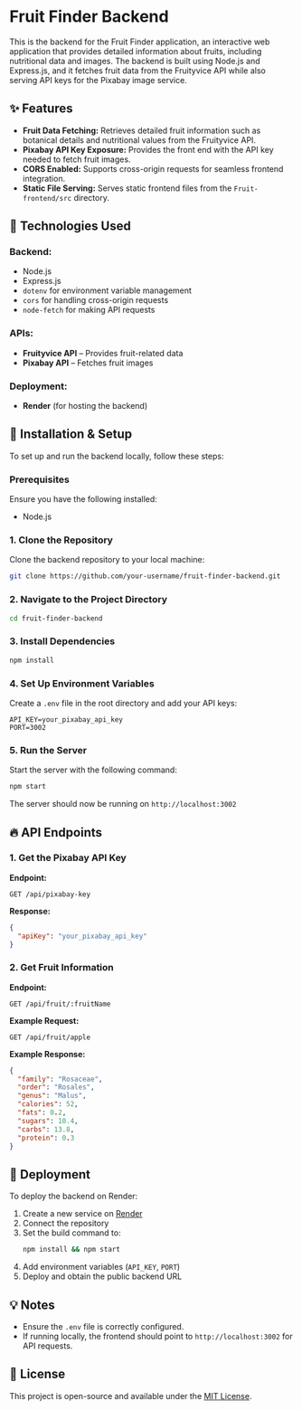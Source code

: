# Fruit Finder Backend

This is the backend for the Fruit Finder application, an interactive web application that provides detailed information about fruits, including nutritional data and images. The backend is built using Node.js and Express.js, and it fetches fruit data from the Fruityvice API while also serving API keys for the Pixabay image service.

## ✨ Features

- **Fruit Data Fetching:** Retrieves detailed fruit information such as botanical details and nutritional values from the Fruityvice API.
- **Pixabay API Key Exposure:** Provides the front end with the API key needed to fetch fruit images.
- **CORS Enabled:** Supports cross-origin requests for seamless frontend integration.
- **Static File Serving:** Serves static frontend files from the `Fruit-frontend/src` directory.

## 🚀 Technologies Used

### Backend:
- Node.js
- Express.js
- `dotenv` for environment variable management
- `cors` for handling cross-origin requests
- `node-fetch` for making API requests

### APIs:
- **Fruityvice API** – Provides fruit-related data
- **Pixabay API** – Fetches fruit images

### Deployment:
- **Render** (for hosting the backend)

## 📌 Installation & Setup

To set up and run the backend locally, follow these steps:

### Prerequisites
Ensure you have the following installed:
- Node.js

### 1. Clone the Repository
Clone the backend repository to your local machine:
```sh
git clone https://github.com/your-username/fruit-finder-backend.git
```

### 2. Navigate to the Project Directory
```sh
cd fruit-finder-backend
```

### 3. Install Dependencies
```sh
npm install
```

### 4. Set Up Environment Variables
Create a `.env` file in the root directory and add your API keys:
```
API_KEY=your_pixabay_api_key
PORT=3002
```

### 5. Run the Server
Start the server with the following command:
```sh
npm start
```
The server should now be running on `http://localhost:3002`

## 🔥 API Endpoints

### 1. Get the Pixabay API Key
**Endpoint:**
```
GET /api/pixabay-key
```
**Response:**
```json
{
  "apiKey": "your_pixabay_api_key"
}
```

### 2. Get Fruit Information
**Endpoint:**
```
GET /api/fruit/:fruitName
```
**Example Request:**
```
GET /api/fruit/apple
```
**Example Response:**
```json
{
  "family": "Rosaceae",
  "order": "Rosales",
  "genus": "Malus",
  "calories": 52,
  "fats": 0.2,
  "sugars": 10.4,
  "carbs": 13.8,
  "protein": 0.3
}
```

## 🚀 Deployment
To deploy the backend on Render:
1. Create a new service on [Render](https://render.com/)
2. Connect the repository
3. Set the build command to:
   ```sh
   npm install && npm start
   ```
4. Add environment variables (`API_KEY`, `PORT`)
5. Deploy and obtain the public backend URL

## 💡 Notes
- Ensure the `.env` file is correctly configured.
- If running locally, the frontend should point to `http://localhost:3002` for API requests.

## 📜 License
This project is open-source and available under the [MIT License](LICENSE).


